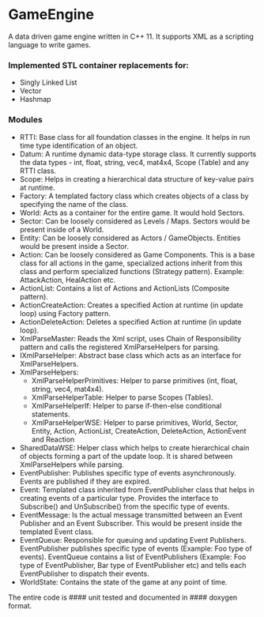 # GameEngine
A data driven game engine written in C++ 11. It supports XML as a scripting language to write games.

### Implemented STL container replacements for:
-	Singly Linked List
-	Vector
-	Hashmap

### Modules
- RTTI: Base class for all foundation classes in the engine. It helps in run time type identification of an object.
- Datum: A runtime dynamic data-type storage class. It currently supports the data types - int, float, string, vec4, mat4x4, Scope (Table) and any RTTI class.
- Scope: Helps in creating a hierarchical data structure of key-value pairs at runtime.
- Factory: A templated factory class which creates objects of a class by specifying the name of the class.
- World: Acts as a container for the entire game. It would hold Sectors.
- Sector: Can be loosely considered as Levels / Maps. Sectors would be present inside of a World.
- Entity: Can be loosely considered as Actors / GameObjects. Entities would be present inside a Sector.
- Action: Can be loosely considered as Game Components. This is a base class for all actions in the game, specialized actions inherit from this class and perform specialized functions (Strategy pattern). Example: AttackAction, HealAction etc.
- ActionList: Contains a list of Actions and ActionLists (Composite pattern).
- ActionCreateAction: Creates a specified Action at runtime (in update loop) using Factory pattern.
- ActionDeleteAction: Deletes a specified Action at runtime (in update loop).
- XmlParseMaster: Reads the Xml script, uses Chain of Responsibility pattern and calls the registered XmlParseHelpers for parsing.
- IXmlParseHelper: Abstract base class which acts as an interface for XmlParseHelpers.
- XmlParseHelpers:
    - XmlParseHelperPrimitives: Helper to parse primitives (int, float, string, vec4, mat4x4).
    - XmlParseHelperTable: Helper to parse Scopes (Tables).
    -	XmlParseHelperIf: Helper to parse if-then-else conditional statements.
    - XmlParseHelperWSE: Helper to parse primitives, World, Sector, Entity, Action, ActionList, CreateAction, DeleteAction, ActionEvent and Reaction
- SharedDataWSE: Helper class which helps to create hierarchical chain of objects forming a part of the update loop. It is shared between XmlParseHelpers while parsing.
- EventPublisher: Publishes specific type of events asynchronously. Events are published if they are expired.
- Event: Templated class inherited from EventPublisher class that helps in creating events of a particular type. Provides the interface to Subscribe() and UnSubscribe() from the specific type of events.
- EventMessage: Is the actual message transmitted between an Event Publisher and an Event Subscriber. This would be present inside the templated Event class.
- EventQueue: Responsible for queuing and updating Event Publishers. EventPublisher publishes specific type of events (Example: Foo type of events). EventQueue contains a list of EventPublishers (Example: Foo type of EventPublisher, Bar type of EventPublisher etc) and tells each EventPublisher to dispatch their events.
- WorldState: Contains the state of the game at any point of time.

The entire code is #### unit tested and documented in #### doxygen format.

